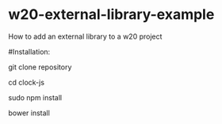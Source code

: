 # w20-external-library-example
How to add an external library to a w20 project

#Installation:

git clone repository

cd clock-js

sudo npm install

bower install
